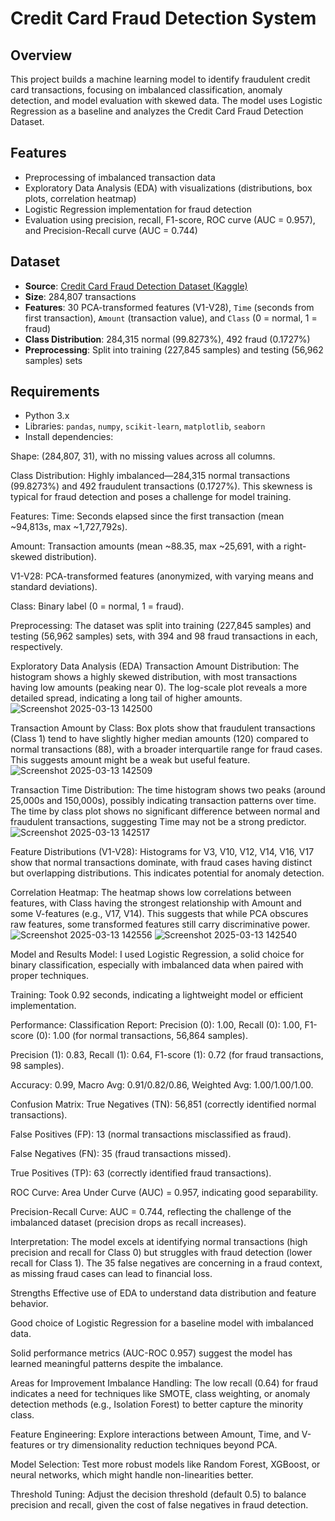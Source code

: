 # Credit Card Fraud Detection System

## Overview
This project builds a machine learning model to identify fraudulent credit card transactions, focusing on imbalanced classification, anomaly detection, and model evaluation with skewed data. The model uses Logistic Regression as a baseline and analyzes the Credit Card Fraud Detection Dataset.

## Features
- Preprocessing of imbalanced transaction data
- Exploratory Data Analysis (EDA) with visualizations (distributions, box plots, correlation heatmap)
- Logistic Regression implementation for fraud detection
- Evaluation using precision, recall, F1-score, ROC curve (AUC = 0.957), and Precision-Recall curve (AUC = 0.744)

## Dataset
- **Source**: [Credit Card Fraud Detection Dataset (Kaggle)](https://www.kaggle.com/mlg-ulb/creditcardfraud)
- **Size**: 284,807 transactions
- **Features**: 30 PCA-transformed features (V1-V28), `Time` (seconds from first transaction), `Amount` (transaction value), and `Class` (0 = normal, 1 = fraud)
- **Class Distribution**: 284,315 normal (99.8273%), 492 fraud (0.1727%)
- **Preprocessing**: Split into training (227,845 samples) and testing (56,962 samples) sets

## Requirements
- Python 3.x
- Libraries: `pandas`, `numpy`, `scikit-learn`, `matplotlib`, `seaborn`
- Install dependencies:

Shape: (284,807, 31), with no missing values across all columns.

Class Distribution: Highly imbalanced—284,315 normal transactions (99.8273%) and 492 fraudulent transactions (0.1727%). This skewness is typical for fraud detection and poses a challenge for model training.

Features:
Time: Seconds elapsed since the first transaction (mean ~94,813s, max ~1,727,792s).

Amount: Transaction amounts (mean ~88.35, max ~25,691, with a right-skewed distribution).

V1-V28: PCA-transformed features (anonymized, with varying means and standard deviations).

Class: Binary label (0 = normal, 1 = fraud).

Preprocessing: The dataset was split into training (227,845 samples) and testing (56,962 samples) sets, with 394 and 98 fraud transactions in each, respectively.

Exploratory Data Analysis (EDA)
Transaction Amount Distribution: The histogram shows a highly skewed distribution, with most transactions having low amounts (peaking near 0). The log-scale plot reveals a more detailed spread, indicating a long tail of higher amounts.
![Screenshot 2025-03-13 142500](https://github.com/user-attachments/assets/30c46faa-4248-472c-bfb0-5ff02b311d13)

Transaction Amount by Class: Box plots show that fraudulent transactions (Class 1) tend to have slightly higher median amounts (120) compared to normal transactions (88), with a broader interquartile range for fraud cases. This suggests amount might be a weak but useful feature.
![Screenshot 2025-03-13 142509](https://github.com/user-attachments/assets/c77836dc-2b8b-4789-9864-485f817647e8)

Transaction Time Distribution: The time histogram shows two peaks (around 25,000s and 150,000s), possibly indicating transaction patterns over time. The time by class plot shows no significant difference between normal and fraudulent transactions, suggesting Time may not be a strong predictor.
![Screenshot 2025-03-13 142517](https://github.com/user-attachments/assets/9bc229cc-b4b4-4cd0-9672-3efda9df4ced)

Feature Distributions (V1-V28): Histograms for V3, V10, V12, V14, V16, V17 show that normal transactions dominate, with fraud cases having distinct but overlapping distributions. This indicates potential for anomaly detection.

Correlation Heatmap: The heatmap shows low correlations between features, with Class having the strongest relationship with Amount and some V-features (e.g., V17, V14). This suggests that while PCA obscures raw features, some transformed features still carry discriminative power.
![Screenshot 2025-03-13 142556](https://github.com/user-attachments/assets/69592f42-bd2d-46e5-9e42-602c2a7f5923)
![Screenshot 2025-03-13 142540](https://github.com/user-attachments/assets/664b0131-8ba1-434a-b034-983c2bedad93)


Model and Results
Model: I used Logistic Regression, a solid choice for binary classification, especially with imbalanced data when paired with proper techniques.

Training: Took 0.92 seconds, indicating a lightweight model or efficient implementation.

Performance:
Classification Report:
Precision (0): 1.00, Recall (0): 1.00, F1-score (0): 1.00 (for normal transactions, 56,864 samples).

Precision (1): 0.83, Recall (1): 0.64, F1-score (1): 0.72 (for fraud transactions, 98 samples).

Accuracy: 0.99, Macro Avg: 0.91/0.82/0.86, Weighted Avg: 1.00/1.00/1.00.

Confusion Matrix: 
True Negatives (TN): 56,851 (correctly identified normal transactions).

False Positives (FP): 13 (normal transactions misclassified as fraud).

False Negatives (FN): 35 (fraud transactions missed).

True Positives (TP): 63 (correctly identified fraud transactions).

ROC Curve: Area Under Curve (AUC) = 0.957, indicating good separability.

Precision-Recall Curve: AUC = 0.744, reflecting the challenge of the imbalanced dataset (precision drops as recall increases).

Interpretation: The model excels at identifying normal transactions (high precision and recall for Class 0) but struggles with fraud detection (lower recall for Class 1). The 35 false negatives are concerning in a fraud context, as missing fraud cases can lead to financial loss.

Strengths
Effective use of EDA to understand data distribution and feature behavior.

Good choice of Logistic Regression for a baseline model with imbalanced data.

Solid performance metrics (AUC-ROC 0.957) suggest the model has learned meaningful patterns despite the imbalance.

Areas for Improvement
Imbalance Handling: The low recall (0.64) for fraud indicates a need for techniques like SMOTE, class weighting, or anomaly detection methods (e.g., Isolation Forest) to better capture the minority class.

Feature Engineering: Explore interactions between Amount, Time, and V-features or try dimensionality reduction techniques beyond PCA.

Model Selection: Test more robust models like Random Forest, XGBoost, or neural networks, which might handle non-linearities better.

Threshold Tuning: Adjust the decision threshold (default 0.5) to balance precision and recall, given the cost of false negatives in fraud detection.


